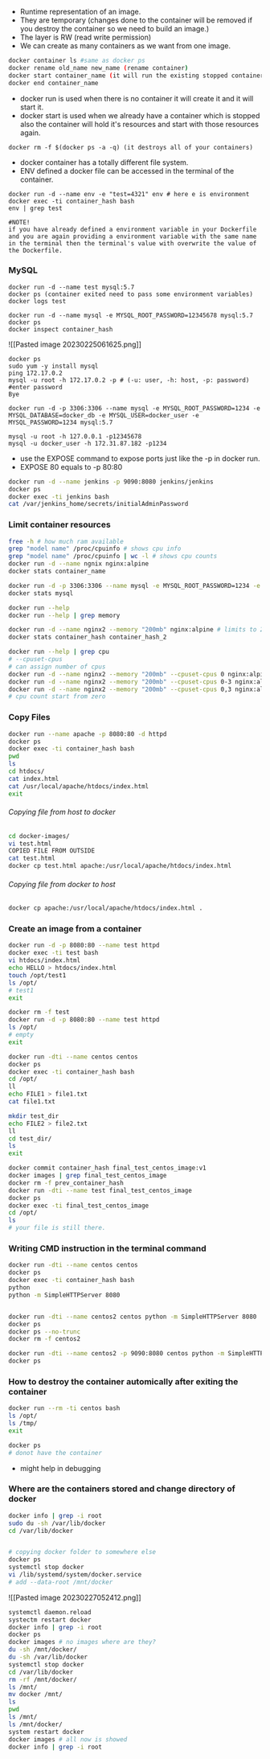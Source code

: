 - Runtime representation of an image.
- They are temporary (changes done to the container will be removed if you destroy the container so we need to build an image.)
- The layer is RW (read write permission)
- We can create as many containers as we want from one image.

```bash
docker container ls #same as docker ps
docker rename old_name new_name (rename container)
docker start container_name (it will run the existing stopped container)
docker end container_name
```
- docker run is used when there is no container it will create it and it will start it.
- docker start is used when we already have a container which is stopped also the container will hold it's resources and start with those resources again.

```
docker rm -f $(docker ps -a -q) (it destroys all of your containers)
```
- docker container has a totally different file system.
- ENV defined a docker file can be accessed in the terminal of the container.

```
docker run -d --name env -e "test=4321" env # here e is environment
docker exec -ti container_hash bash
env | grep test

#NOTE!
if you have already defined a environment variable in your Dockerfile and you are again providing a environment variable with the same name in the terminal then the terminal's value with overwrite the value of the Dockerfile. 
```

### MySQL

```
docker run -d --name test mysql:5.7
docker ps (container exited need to pass some environment variables)
docker logs test

docker run -d --name mysql -e MYSQL_ROOT_PASSWORD=12345678 mysql:5.7
docker ps
docker inspect container_hash
```
![[Pasted image 20230225061625.png]]
```
docker ps
sudo yum -y install mysql
ping 172.17.0.2
mysql -u root -h 172.17.0.2 -p # (-u: user, -h: host, -p: password)
#enter password
Bye

docker run -d -p 3306:3306 --name mysql -e MYSQL_ROOT_PASSWORD=1234 -e MYSQL_DATABASE=docker_db -e MYSQL_USER=docker_user -e MYSQL_PASSWORD=1234 mysql:5.7

mysql -u root -h 127.0.0.1 -p12345678
mysql -u docker_user -h 172.31.87.182 -p1234
```
- use the EXPOSE command to expose ports just like the -p in docker run.
- EXPOSE 80 equals to -p 80:80

```bash
docker run -d --name jenkins -p 9090:8080 jenkins/jenkins
docker ps
docker exec -ti jenkins bash
cat /var/jenkins_home/secrets/initialAdminPassword

```

### Limit container resources

```bash
free -h # how much ram available
grep "model name" /proc/cpuinfo # shows cpu info
grep "model name" /proc/cpuinfo | wc -l # shows cpu counts
docker run -d --name ngnix nginx:alpine
docker stats container_name

docker run -d -p 3306:3306 --name mysql -e MYSQL_ROOT_PASSWORD=1234 -e MYSQL_DATABASE=docker_db -e MYSQL_USER=docker_user -e MYSQL_PASSWORD=1234 mysql:5.7
docker stats mysql

docker run --help
docker run --help | grep memory

docker run -d --name nginx2 --memory "200mb" nginx:alpine # limits to 200mb ram
docker stats container_hash container_hash_2

docker run --help | grep cpu
# --cpuset-cpus
# can assign number of cpus
docker run -d --name nginx2 --memory "200mb" --cpuset-cpus 0 nginx:alpine
docker run -d --name nginx2 --memory "200mb" --cpuset-cpus 0-3 nginx:alpine
docker run -d --name nginx2 --memory "200mb" --cpuset-cpus 0,3 nginx:alpine
# cpu count start from zero 
```

### Copy Files

```bash
docker run --name apache -p 8080:80 -d httpd
docker ps
docker exec -ti container_hash bash
pwd
ls
cd htdocs/
cat index.html
cat /usr/local/apache/htdocs/index.html
exit
```

###### Copying file from host to docker

```bash
cd docker-images/
vi test.html
COPIED FILE FROM OUTSIDE
cat test.html
docker cp test.html apache:/usr/local/apache/htdocs/index.html
```

###### Copying file from docker to host

```bash
docker cp apache:/usr/local/apache/htdocs/index.html .
```

### Create an image from a container

```bash
docker run -d -p 8080:80 --name test httpd
docker exec -ti test bash
vi htdocs/index.html
echo HELLO > htdocs/index.html
touch /opt/test1
ls /opt/
# test1
exit

docker rm -f test
docker run -d -p 8080:80 --name test httpd
ls /opt/
# empty
exit
```

```bash
docker run -dti --name centos centos
docker ps
docker exec -ti container_hash bash
cd /opt/
ll
echo FILE1 > file1.txt
cat file1.txt

mkdir test_dir
echo FILE2 > file2.txt
ll
cd test_dir/
ls
exit

docker commit container_hash final_test_centos_image:v1
docker images | grep final_test_centos_image
docker rm -f prev_container_hash
docker run -dti --name test final_test_centos_image
docker ps
docker exec -ti final_test_centos_image
cd /opt/
ls
# your file is still there.
```


### Writing CMD instruction in the terminal command

```bash
docker run -dti --name centos centos
docker ps
docker exec -ti container_hash bash
python
python -m SimpleHTTPServer 8080


docker run -dti --name centos2 centos python -m SimpleHTTPServer 8080
docker ps
docker ps --no-trunc
docker rm -f centos2

docker run -dti --name centos2 -p 9090:8080 centos python -m SimpleHTTPServer 8080
docker ps

```

### How to destroy the container automically after exiting the container

```bash
docker run --rm -ti centos bash
ls /opt/
ls /tmp/
exit

docker ps
# donot have the container
```
- might help in debugging

### Where are the containers stored and change directory of docker

```bash
docker info | grep -i root
sudo du -sh /var/lib/docker
cd /var/lib/docker


# copying docker folder to somewhere else
docker ps
systemctl stop docker
vi /lib/systemd/system/docker.service
# add --data-root /mnt/docker
```

![[Pasted image 20230227052412.png]]

```bash
systemctl daemon.reload
systectm restart docker
docker info | grep -i root
docker ps
docker images # no images where are they?
du -sh /mnt/docker/
du -sh /var/lib/docker
systemctl stop docker
cd /var/lib/docker
rm -rf /mnt/docker/
ls /mnt/
mv docker /mnt/
ls
pwd
ls /mnt/
ls /mnt/docker/
system restart docker
docker images # all now is showed
docker info | grep -i root
```